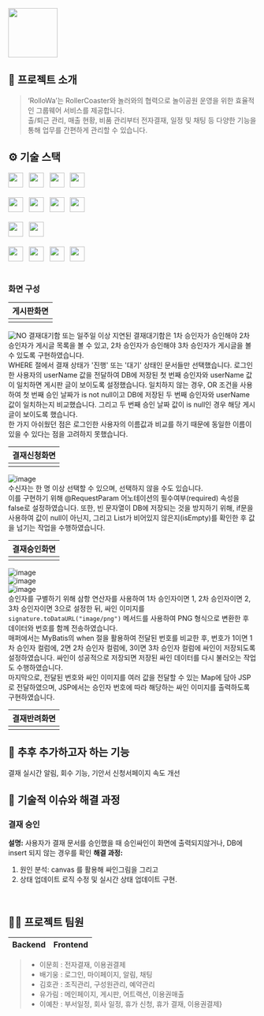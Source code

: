 
<img src="https://github.com/leeyechanbal/RolloWa/assets/153481748/456bbb2e-d41f-4e61-9f10-87aff157ebb0"  height="100px">
<br />

## 📝 프로젝트 소개
> ‘RolloWa’는 RollerCoaster와 놀러와의 협력으로 놀이공원 운영을 위한 효율적인 그룹웨어 서비스를 제공합니다.<br>
출/퇴근 관리, 매출 현황, 비품 관리부터 전자결재, 일정 및 채팅 등 다양한 기능을 통해 업무를 간편하게 관리할 수 있습니다.

## ⚙ 기술 스택
<div>
  <img src="https://img.shields.io/badge/html5-E34F26?logo=html5&logoColor=white" height="30px"> 			&nbsp;
  <img src="https://img.shields.io/badge/css3-1572B6?logo=css3&logoColor=white" height="30px"> 				&nbsp;
  <img src="https://img.shields.io/badge/javascript-F7DF1E?logo=javascript&logoColor=black" height="30px"> 		&nbsp;
  <img src="https://img.shields.io/badge/jquery-0769AD?logo=jquery&logoColor=white" height="30px"> 			<br><br> 
  <img src="https://img.shields.io/badge/visualstudiocode-007ACC?logo=visualstudiocode&logoColor=white" height="30px">  &nbsp;
  <img src="https://img.shields.io/badge/spring-6DB33F?logo=spring&logoColor=white" height="30px"> 			&nbsp;
  <img src="https://img.shields.io/badge/java11-007396?logo=OpenJDK&logoColor=white" height="30px"> 			&nbsp;
  <img src="https://img.shields.io/badge/oracle-F80000?logo=visualstudiocode&logoColor=white" height="30px"> 		<br><br> 
  <img src="https://img.shields.io/badge/github-181717?logo=github&logoColor=white" height="30px"> 			&nbsp;
  <img src="https://img.shields.io/badge/apachetomcat9-F8DC75?logo=apachetomcat&logoColor=black" height="30px"> 	<br><br> 
  <img src="https://img.shields.io/badge/fullcalendar-4285F4?logo=googlecalendar&logoColor=black" height="30px"> 	&nbsp;
  <img src="https://img.shields.io/badge/bootstrap4-7952B3?logo=bootstrap&logoColor=black" height="30px"> 		&nbsp;
  <img src="https://img.shields.io/badge/maven-C71A36?logo=apachemaven&logoColor=black" height="30px"> 			&nbsp;
  <img src="https://img.shields.io/badge/notion-000000?logo=notion&logoColor=whitek" height="30px"> 			<br><br>
</div>

### 화면 구성

|게시판화면|
|:---:|
||

![NO](https://github.com/lmh5658/RolloWa/assets/153481805/031a2ddd-49ff-4dab-b3dc-2f19dd019216)
결재대기함 또는 일주일 이상 지연된 결재대기함은 1차 승인자가 승인해야 2차 승인자가 게시글 목록을 볼 수 있고, 2차 승인자가 승인해야 3차 승인자가 게시글을 볼 수 있도록 구현하였습니다. <br>
WHERE 절에서 결재 상태가 '진행' 또는 '대기' 상태인 문서들만 선택했습니다. 로그인한 사용자의 userName 값을 전달하여 DB에 저장된 첫 번째 승인자와 userName 값이 일치하면 게시판 글이 보이도록 설정했습니다. 일치하지 않는 경우, OR 조건을 사용하여 첫 번째 승인 날짜가 is not null이고 DB에 저장된 두 번째 승인자와 userName 값이 일치하는지 비교했습니다. 그리고 두 번째 승인 날짜 값이 is null인 경우 해당 게시글이 보이도록 했습니다.<br>
한 가지 아쉬웠던 점은 로그인한 사용자의 이름값과 비교를 하기 때문에 동일한 이름이 있을 수 있다는 점을 고려하지 못했습니다.<br>

|결재신청화면|
|:---:|
||

![image](https://github.com/lmh5658/RolloWa/assets/153481805/d8ee0088-38d1-4d05-8354-bf1755eefb9c) <br>
수신자는 한 명 이상 선택할 수 있으며, 선택하지 않을 수도 있습니다. <br>
이를 구현하기 위해 @RequestParam 어노테이션의 필수여부(required) 속성을 false로 설정하였습니다. 또한, 빈 문자열이 DB에 저장되는 것을 방지하기 위해, if문을 사용하여 값이 null이 아닌지, 그리고 List가 비어있지 않은지(isEmpty)를 확인한 후 값을 넘기는 작업을 수행하였습니다.<br>

|결재승인화면|
|:---:|
||

![image](https://github.com/lmh5658/RolloWa/assets/153481805/d47e7c59-7bb7-42d3-9be1-671c3cd4f523)<br>
![image](https://github.com/lmh5658/RolloWa/assets/153481805/69849369-0ae8-4b04-9282-8fbca7e8639d)<br>
![image](https://github.com/lmh5658/RolloWa/assets/153481805/50e67af5-517a-4ccd-a815-a73725d1ec22)<br>
승인자를 구별하기 위해 삼항 연산자를 사용하여 1차 승인자이면 1, 2차 승인자이면 2, 3차 승인자이면 3으로 설정한 뒤, 싸인 이미지를 `signature.toDataURL("image/png")` 메서드를 사용하여 PNG 형식으로 변환한 후 데이터와 번호를 함께 전송하였습니다.<br>
매퍼에서는 MyBatis의 when 절을 활용하여 전달된 번호를 비교한 후, 번호가 1이면 1차 승인자 컬럼에, 2면 2차 승인자 컬럼에, 3이면 3차 승인자 컬럼에 싸인이 저장되도록 설정하였습니다. 싸인이 성공적으로 저장되면 저장된 싸인 데이터를 다시 불러오는 작업도 수행하였습니다.<br>
마지막으로, 전달된 번호와 싸인 이미지를 여러 값을 전달할 수 있는 Map에 담아 JSP로 전달하였으며, JSP에서는 승인자 번호에 따라 해당하는 싸인 이미지를 출력하도록 구현하였습니다.<br>






|결재반려화면|
|:---:|
||

##  🔨 추후 추가하고자 하는 기능
결재 실시간 알림, 회수 기능, 기안서 신청서페이지 속도 개선


## 🤔 기술적 이슈와 해결 과정
### 결재 승인
**설명:** 사용자가 결재 문서를 승인했을 때 승인싸인이 화면에 출력되지않거나, DB에 insert 되지 않는 경우를 확인
**해결 과정:**
1. 원인 분석: canvas 를 활용해 싸인그림을 그리고  
2. 상태 업데이트 로직 수정 및 실시간 상태 업데이트 구현.

<br />

## 💁‍♂️ 프로젝트 팀원
|Backend|Frontend|
|:---:|:---:|
> - 이문희 : 전자결재, 이용권결제
> - 배기웅 : 로그인, 마이페이지, 알림, 채팅
> - 김호관 : 조직관리, 구성원관리, 예약관리
> - 유가림 : 메인페이지, 게시판, 어트랙션, 이용권매출
> - 이예찬 : 부서일정, 회사 일정, 휴가 신청, 휴가 결재, 이용권결제}






 
	




